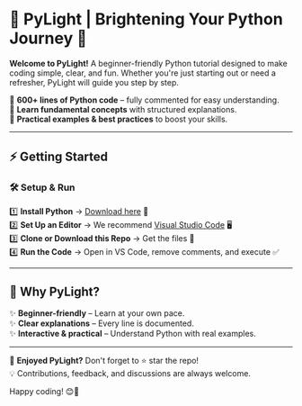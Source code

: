 # 🌟 PyLight | Brightening Your Python Journey 🚀  

**Welcome to PyLight!** A beginner-friendly Python tutorial designed to make coding simple, clear, and fun. Whether you're just starting out or need a refresher, PyLight will guide you step by step.  

🔹 **600+ lines of Python code** – fully commented for easy understanding.  
🔹 **Learn fundamental concepts** with structured explanations.  
🔹 **Practical examples & best practices** to boost your skills.  

---

## ⚡ Getting Started  
### 🛠️ **Setup & Run**  
1️⃣ **Install Python** → [Download here](https://www.python.org/downloads/) 🐍  
2️⃣ **Set Up an Editor** → We recommend [Visual Studio Code](https://code.visualstudio.com/) 🖥️  
3️⃣ **Clone or Download this Repo** → Get the files 📂  
4️⃣ **Run the Code** → Open in VS Code, remove comments, and execute ✅  

---

## 🎯 Why PyLight?  
✨ **Beginner-friendly** – Learn at your own pace.  
✨ **Clear explanations** – Every line is documented.  
✨ **Interactive & practical** – Understand Python with real examples.  

---

💙 **Enjoyed PyLight?** Don't forget to ⭐ star the repo!  
💡 Contributions, feedback, and discussions are always welcome.  

Happy coding! 😊🚀